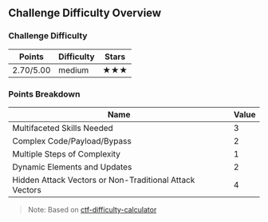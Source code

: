 ## Challenge Difficulty Overview
### Challenge Difficulty
| Points | Difficulty | Stars |
|--------|------------|-------|
| 2.70/5.00 | medium | ★★★ |

### Points Breakdown
| Name | Value |
|------|-------|
| Multifaceted Skills Needed | 3 |
| Complex Code/Payload/Bypass | 2 |
| Multiple Steps of Complexity | 1 |
| Dynamic Elements and Updates | 2 |
| Hidden Attack Vectors or Non-Traditional Attack Vectors | 4 |

> Note: Based on [ctf-difficulty-calculator](https://github.com/dimasma0305/ctf-challenge-difficulty-calculator)

